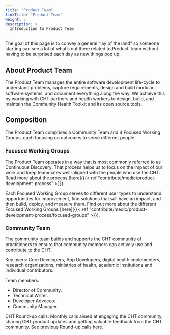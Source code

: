```yaml
---
title: "Product Team"
linkTitle: "Product Team"
weight: 3
description: >
  Introduction to Product Team 
---
```


The goal of this page is to convey a general “lay of the land” so someone starting can see a lot of what’s out there related to Product Team without having to be surprised each day as new things pop up.

## About Product Team
The Product Team manages the entire software development life-cycle to understand problems, capture requirements, design and build modular software systems, and document everything along the way.
We achieve this by working with CHT partners and health workers to design, build, and maintain the Community Health Toolkit and its open source tools.

## Composition
The Product Team comprises a Community Team and 4 Focused Working Groups, each focusing on outcomes to serve different people.

### Focused Working Groups
The Product Team operates in a way that is most commonly referred to as Continuous Discovery. That process helps us to focus on the impact of our work and keep teammates well-aligned with the people who use the CHT. Read more about the process [here]({{< ref "contribute/medic/product-development-process" >}}). 

Each Focused Working Group serves to different user types to understand opportunities for improvement, find solutions that will have an impact, and then build, deploy, and measure them. Find out more about the different Focused Working Groups [here]({{< ref "contribute/medic/product-development-process/focused-groups" >}}).

### Community Team
The community team builds and supports the CHT community of practitioners to ensure that community members can actively use and contribute to the CHT.

Key users: Core Developers, App Developers, digital health implementers, research organizations, ministries of health, academic institutions and individual contributors.

Team members:
- Director of Community.
- Technical Writer.
- Developer Advocate.
- Community Manager.

CHT Round-up calls: Monthly calls aimed at engaging the CHT community, sharing CHT product updates and getting valuable feedback from the CHT community. See previous Round-up calls [here](https://www.youtube.com/playlist?list=PLutu6_ZOg77dO_aqf4Zh1ck59YnHzWuPI).
